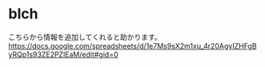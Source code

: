 # blch

こちらから情報を追加してくれると助かります。
https://docs.google.com/spreadsheets/d/1e7Ms9sX2m1xu_4r20AgyIZHFgByRQp1s93ZE2PZlEaM/edit#gid=0

